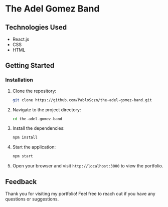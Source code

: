 # The Adel Gomez Band


## Technologies Used

- React.js
- CSS
- HTML

## Getting Started

### Installation

1. Clone the repository:

    ```bash
    git clone https://github.com/PabloSczn/the-adel-gomez-band.git
    ```

2. Navigate to the project directory:

    ```bash
    cd the-adel-gomez-band
    ```

3. Install the dependencies:

    ```bash
    npm install
    ```

4. Start the application:

    ```bash
    npm start
    ```

5. Open your browser and visit `http://localhost:3000` to view the portfolio.


## Feedback

Thank you for visiting my portfolio! Feel free to reach out if you have any questions or suggestions.
